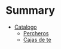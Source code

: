 # Summary

* [Catalogo](README.md)
    * [Percheros](percheros.md)
    * [Cajas de te](cajasDeTe.md)


